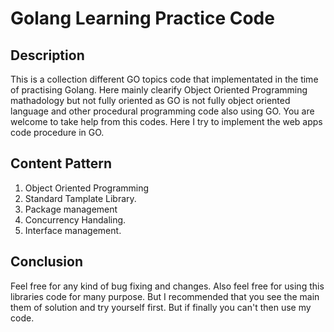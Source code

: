 # Golang Learning Practice Code #
## Description ##
This is a collection different GO topics code that implementated in the time of practising Golang. Here mainly 
clearify Object Oriented Programming mathadology but not fully oriented as GO is not fully object oriented language and other 
procedural programming code also using GO. You are welcome to take help from this codes. Here I try to implement the web apps code
procedure in GO.
</br>
## Content Pattern ##
1. Object Oriented Programming
2. Standard Tamplate Library.
3. Package management
4. Concurrency Handaling.
5. Interface management.
<h2> Conclusion </h2>
Feel free for any kind of bug fixing and changes. Also feel free for using this libraries code for many purpose.
But I recommended that you see the main them of solution and try yourself first. But if finally you can't then use my code.
    
